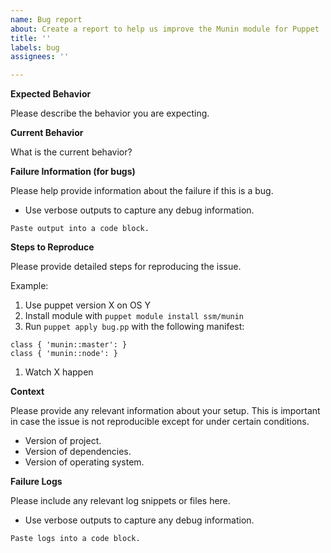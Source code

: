 ```yaml
---
name: Bug report
about: Create a report to help us improve the Munin module for Puppet
title: ''
labels: bug
assignees: ''

---
```


<!-- Please use this template while reporting a bug. If you are able
to provide the relevant information, this will make it easier for me
to reproduce the problem and address it properly. Thank you :) -->

**Expected Behavior**

Please describe the behavior you are expecting.

**Current Behavior**

What is the current behavior?

**Failure Information (for bugs)**

Please help provide information about the failure if this is a bug.

* Use verbose outputs to capture any debug information.

```
Paste output into a code block.
```

**Steps to Reproduce**

Please provide detailed steps for reproducing the issue.

Example:

1. Use puppet version X on OS Y
1. Install module with `puppet module install ssm/munin`
1. Run `puppet apply bug.pp` with the following manifest:

```puppet
class { 'munin::master': }
class { 'munin::node': }
```

1. Watch X happen

**Context**

Please provide any relevant information about your setup. This is
important in case the issue is not reproducible except for under
certain conditions.

* Version of project.
* Version of dependencies.
* Version of operating system.

**Failure Logs**

Please include any relevant log snippets or files here.

* Use verbose outputs to capture any debug information.

```
Paste logs into a code block.
```

